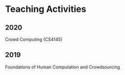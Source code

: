 # Teaching Activities

## 2020

Crowd Computing (CS4145)

## 2019

Foundations of Human Computation and Crowdsourcing
